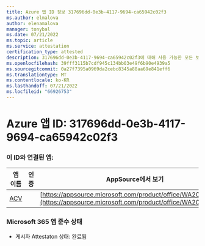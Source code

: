 ```yaml
---
title: Azure 앱 ID 정보 317696dd-0e3b-4117-9694-ca65942c02f3
ms.author: elmalova
author: elenamalova
manager: tonybal
ms.date: 07/21/2022
ms.topic: article
ms.service: attestation
certification_type: attested
description: 317696dd-0e3b-4117-9694-ca65942c02f3에 대해 사용 가능한 모든 보안 및 규정 준수 정보입니다.
ms.openlocfilehash: 39fff3115b7cdf945c134bb03e49f6b90e4939a5
ms.sourcegitcommit: 0a27f7395a0969da2cebc8345a88aa69e841eff6
ms.translationtype: MT
ms.contentlocale: ko-KR
ms.lasthandoff: 07/21/2022
ms.locfileid: "66926753"
---
```

# <a name="azure-app-id-317696dd-0e3b-4117-9694-ca65942c02f3"></a>Azure 앱 ID: 317696dd-0e3b-4117-9694-ca65942c02f3


### <a name="apps-associated-with-this-id"></a>이 ID와 연결된 앱:
| **앱 이름** | **인증** | **AppSource에서 보기** |
|--------------|---------------|-----------------------|
| [ACV](../forward/WA200004237.md) |  | [https://appsource.microsoft.com/product/office/WA200004237](https://appsource.microsoft.com/product/office/WA200004237) |

### <a name="microsoft-365-app-compliance-status"></a>Microsoft 365 앱 준수 상태
- 게시자 Attestaton 상태: 완료됨
